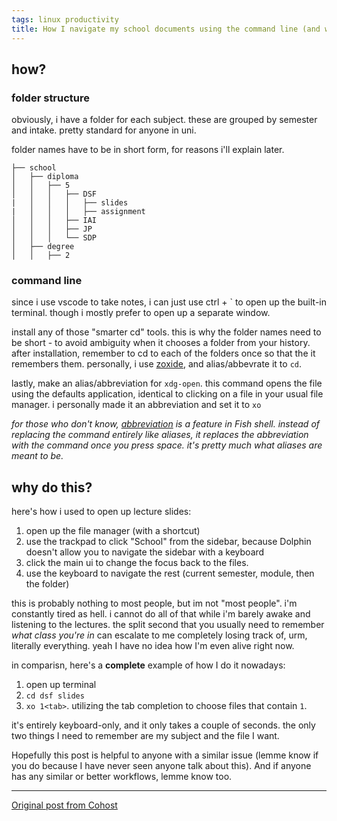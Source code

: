 ```yaml
---
tags: linux productivity
title: How I navigate my school documents using the command line (and why you might want to too)
---
```


## how?
### folder structure
obviously, i have a folder for each subject. these are grouped by semester and intake. pretty standard for anyone in uni.

folder names have to be in short form, for reasons i'll explain later.

```
├── school
│   ├── diploma
│   │   ├── 5
│   │   │   ├── DSF
|   │   │   │   ├── slides
|   │   │   │   ├── assignment
│   │   │   ├── IAI
│   │   │   ├── JP
│   │   │   └── SDP
│   ├── degree
│   │   ├── 2
```

### command line
since i use vscode to take notes, i can just use ctrl + \` to open up the built-in terminal. though i mostly prefer to open up a separate window.

install any of those "smarter cd" tools. this is why the folder names need to be short - to avoid ambiguity when it chooses a folder from your history. after installation, remember to cd to each of the folders once so that the it remembers them. personally, i use [zoxide](https://github.com/ajeetdsouza/zoxide), and alias/abbevrate it to `cd`.

lastly, make an alias/abbreviation for `xdg-open`. this command opens the file using the defaults application, identical to clicking on a file in your usual file manager. i personally made it an abbreviation and set it to `xo`

_for those who don't know, [abbreviation](https://fishshell.com/docs/current/cmds/abbr.html) is a feature in Fish shell. instead of replacing the command entirely like aliases, it replaces the abbreviation with the command once you press space. it's pretty much what aliases are meant to be._

## why do this?
here's how i used to open up lecture slides:
1. open up the file manager (with a shortcut)
2. use the trackpad to click "School" from the sidebar, because Dolphin doesn't allow you to navigate the sidebar with a keyboard
3. click the main ui to change the focus back to the files.
4. use the keyboard to navigate the rest (current semester, module, then the folder)

this is probably nothing to most people, but im not "most people". i'm constantly tired as hell. i cannot do all of that while i'm barely awake and listening to the lectures. the split second that you usually need to remember _what class you're in_ can escalate to me completely losing track of, urm, literally everything. yeah I have no idea how I'm even alive right now.

in comparisn, here's a __complete__ example of how I do it nowadays:
1. open up terminal
2. `cd dsf slides`
3. `xo 1<tab>`. utilizing the tab completion to choose files that contain `1`.

it's entirely keyboard-only, and it only takes a couple of seconds. the only two things I need to remember are my subject and the file I want.

Hopefully this post is helpful to anyone with a similar issue (lemme know if you do because I have never seen anyone talk about this). And if anyone has any similar or better workflows, lemme know too.

---

[Original post from Cohost](https://cohost.org/meow-d/post/4276461-my-optimum-way-to-ac#comments)
